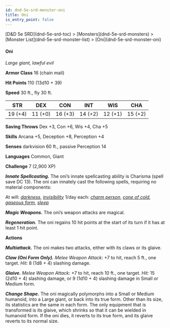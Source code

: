 ```yaml
---
id: dnd-5e-srd-monster-oni
title: Oni
is_entry_point: false
---
```


<breadcrumb>
[D&D 5e SRD](dnd-5e-srd-toc) >  [Monsters](dnd-5e-srd-monsters) > [Monster List](dnd-5e-srd-monster-list) > [Oni](dnd-5e-srd-monster-oni)
</breadcrumb>

#### Oni

*Large giant, lawful evil*

**Armor Class** 16 (chain mail)

**Hit Points** 110 (13d10 + 39)

**Speed** 30 ft., fly 30 ft.

| STR     | DEX     | CON     | INT     | WIS     | CHA     |
|---------|---------|---------|---------|---------|---------|
| 19 (+4) | 11 (+0) | 16 (+3) | 14 (+2) | 12 (+1) | 15 (+2) |

**Saving Throws** Dex +3, Con +6, Wis +4, Cha +5

**Skills** Arcana +5, Deception +8, Perception +4

**Senses** darkvision 60 ft., passive Perception 14

**Languages** Common, Giant

**Challenge** 7 (2,900 XP)

***Innate Spellcasting.*** The oni’s innate spellcasting ability is Charisma (spell save DC 13). The oni can innately cast the following spells, requiring no material components:

At will: [*darkness*](dnd-5e-srd-spell-darkness), [*invisibility*](dnd-5e-srd-spell-invisibility)
1/day each: [*charm person*](dnd-5e-srd-spell-charm-person), [*cone of cold*](dnd-5e-srd-spell-cone-of-cold), [*gaseous form*](dnd-5e-srd-spell-gaseous-form), [*sleep*](dnd-5e-srd-spell-sleep)

***Magic Weapons.*** The oni’s weapon attacks are magical.

***Regeneration.*** The oni regains 10 hit points at the start of its turn if it has at least 1 hit point.

**Actions**

***Multiattack.*** The oni makes two attacks, either with its claws or its glaive.

***Claw (Oni Form Only).** Melee Weapon Attack:* +7 to hit, reach 5 ft., one target. *Hit:* 8 (1d8 + 4) slashing damage.

***Glaive.*** *Melee Weapon Attack:* +7 to hit, reach 10 ft., one target. *Hit:* 15 (2d10 + 4) slashing damage, or 9 (1d10 + 4) slashing damage in Small or Medium form.

***Change Shape.*** The oni magically polymorphs into a Small or Medium humanoid, into a Large giant, or back into its true form. Other than its size, its statistics are the same in each form. The only equipment that is transformed is its glaive, which shrinks so that it can be wielded in humanoid form. If the oni dies, it reverts to its true form, and its glaive reverts to its normal size.

